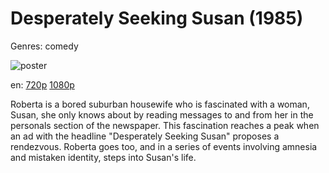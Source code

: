 # Desperately Seeking Susan (1985)

Genres: comedy

![poster](http://image.tmdb.org/t/p/w500/7aT69yN6Y0m0GQjocEnSk4kESdd.jpg)

en:
  [720p](magnet:?xt=urn:btih:7BD84E269DAC259C0A9B052AFA61A8B4F2A5805A&tr=udp://glotorrents.pw:6969/announce&tr=udp://tracker.opentrackr.org:1337/announce&tr=udp://torrent.gresille.org:80/announce&tr=udp://tracker.openbittorrent.com:80&tr=udp://tracker.coppersurfer.tk:6969&tr=udp://tracker.leechers-paradise.org:6969&tr=udp://p4p.arenabg.ch:1337&tr=udp://tracker.internetwarriors.net:1337)
  [1080p](magnet:?xt=urn:btih:C6BCE57065C385AC59B8FC7D4A398A73CD44CF7C&tr=udp://glotorrents.pw:6969/announce&tr=udp://tracker.opentrackr.org:1337/announce&tr=udp://torrent.gresille.org:80/announce&tr=udp://tracker.openbittorrent.com:80&tr=udp://tracker.coppersurfer.tk:6969&tr=udp://tracker.leechers-paradise.org:6969&tr=udp://p4p.arenabg.ch:1337&tr=udp://tracker.internetwarriors.net:1337)
  


Roberta is a bored suburban housewife who is fascinated with a woman, Susan, she only knows about by reading messages to and from her in the personals section of the newspaper. This fascination reaches a peak when an ad with the headline "Desperately Seeking Susan" proposes a rendezvous. Roberta goes too, and in a series of events involving amnesia and mistaken identity, steps into Susan's life.